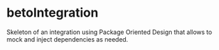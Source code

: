 # betoIntegration
Skeleton of an integration using Package Oriented Design that allows to mock and inject dependencies as needed.
